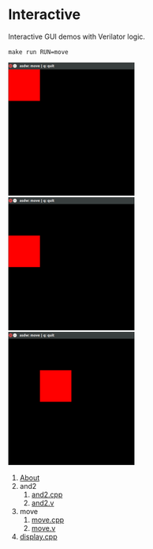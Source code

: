 # Interactive

Interactive GUI demos with Verilator logic.

    make run RUN=move

![](01.png)
![](02.png)
![](03.png)

1.  [About](about.md)
1.  and2
    1. [and2.cpp](and2.cpp)
    1. [and2.v](and2.v)
1.  move
    1. [move.cpp](move.cpp)
    1. [move.v](move.v)
1.   [display.cpp](display.cpp)
